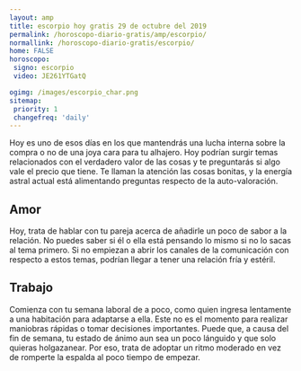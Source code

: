```yaml
---
layout: amp
title: escorpio hoy gratis 29 de octubre del 2019 
permalink: /horoscopo-diario-gratis/amp/escorpio/
normallink: /horoscopo-diario-gratis/escorpio/
home: FALSE
horoscopo:
 signo: escorpio
 video: JE261YTGatQ

ogimg: /images/escorpio_char.png
sitemap:
 priority: 1
 changefreq: 'daily'
---
```



Hoy es uno de esos días en los que mantendrás una lucha interna sobre la compra o no de una joya cara para tu alhajero. Hoy podrían surgir temas relacionados con el verdadero valor de las cosas y te preguntarás si algo vale el precio que tiene. Te llaman la atención las cosas bonitas, y la energía astral actual está alimentando preguntas respecto de la auto-valoración.

## Amor

Hoy, trata de hablar con tu pareja acerca de añadirle un poco de sabor a la relación. No puedes saber si él o ella está pensando lo mismo si no lo sacas al tema primero. Si no empiezan a abrir los canales de la comunicación con respecto a estos temas, podrían llegar a tener una relación fría y estéril.

## Trabajo

Comienza con tu semana laboral de a poco, como quien ingresa lentamente a una habitación para adaptarse a ella. Este no es el momento para realizar maniobras rápidas o tomar decisiones importantes. Puede que, a causa del fin de semana, tu estado de ánimo aun sea un poco lánguido y que solo quieras holgazanear. Por eso, trata de adoptar un ritmo moderado en vez de romperte la espalda al poco tiempo de empezar.